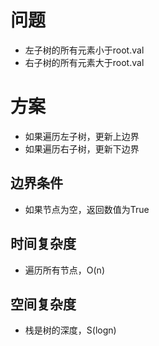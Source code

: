 # 问题
- 左子树的所有元素小于root.val
- 右子树的所有元素大于root.val

# 方案
- 如果遍历左子树，更新上边界
- 如果遍历右子树，更新下边界

## 边界条件
- 如果节点为空，返回数值为True
## 时间复杂度
- 遍历所有节点，O(n)
## 空间复杂度
- 栈是树的深度，S(logn)